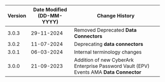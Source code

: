 | **Version** | **Date Modified (DD-MM-YYYY)** | **Change History**                                                                         |
|-------------|--------------------------------|--------------------------------------------------------------------------------------------|
| 3.0.3       | 29-11-2024                     | Removed Deprecated **Data Connectors**   	                                                |
| 3.0.2       | 11-07-2024                     | Deprecating **data connectors**                                                            |           
| 3.0.1       | 06-03-2024                     | Internal terminology changes  																|
| 3.0.0       | 21-09-2023                     | Addition of new CyberArk Enterprise Password Vault (EPV) Events AMA **Data Connector**  	|